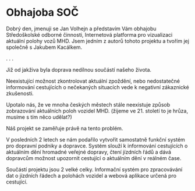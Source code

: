 # Obhajoba SOČ

Dobrý den,
jmenuji se Jan Volhejn a představím Vám obhajobu Středoškolské odborné činnosti, Internetová platforma pro vizualizaci aktuální polohy vozů MHD.
Jsem jedním z autorů tohoto projektu a tvořím jej společně s Jakubem Kacálkem.

.
.
.

Již od jakživa byla doprava nedílnou součástí našeho života.

Neexistující možnost zkontrolovat aktuální zpoždění, nebo nedostatečné informování cestujících o nečekaných situacích vede k negativní zákaznické zkušenosti.

Upotalo nás, že ve mnoha českých městech stále neexistuje způsob zobrazování aktuálních poloh vozidel MHD.
(žijeme ve 21. století to je hrůza, musíme s tím něco udělat?)


Náš projekt se zaměřuje právě na tento problém.

V posledních 2 letech se nám podařilo vytvořit samostatně funkční systém pro dopravní podniky a dopravce. Systém slouží k informování cestujících o aktuálním dění hromadné veřejné dopravy, čtení jízdních řádů a dává dopravcům možnost upozornit cestující o aktuálním dění v reálném čase.


Součástí projektu jsou 2 velké celky. Informační systém pro zpracovávání dat o jízdních řádech a polohách vozidel a webová aplikace určená pro cestující.

